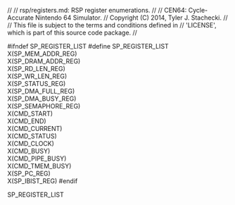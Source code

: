 //
// rsp/registers.md: RSP register enumerations.
//
// CEN64: Cycle-Accurate Nintendo 64 Simulator.
// Copyright (C) 2014, Tyler J. Stachecki.
//
// This file is subject to the terms and conditions defined in
// 'LICENSE', which is part of this source code package.
//

#ifndef SP_REGISTER_LIST
#define SP_REGISTER_LIST \
  X(SP_MEM_ADDR_REG) \
  X(SP_DRAM_ADDR_REG) \
  X(SP_RD_LEN_REG) \
  X(SP_WR_LEN_REG) \
  X(SP_STATUS_REG) \
  X(SP_DMA_FULL_REG) \
  X(SP_DMA_BUSY_REG) \
  X(SP_SEMAPHORE_REG) \
  X(CMD_START) \
  X(CMD_END) \
  X(CMD_CURRENT) \
  X(CMD_STATUS) \
  X(CMD_CLOCK) \
  X(CMD_BUSY) \
  X(CMD_PIPE_BUSY) \
  X(CMD_TMEM_BUSY) \
  X(SP_PC_REG) \
  X(SP_IBIST_REG)
#endif

SP_REGISTER_LIST


